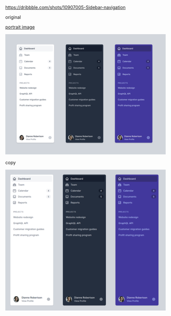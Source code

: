 https://dribbble.com/shots/10907005-Sidebar-navigation

original

[portrait image](https://images.unsplash.com/photo-1550525811-e5869dd03032?ixlib=rb-1.2.1&auto=format&fit=facearea&facepad=2&w=256&h=256&q=80)

![](./ffd383ad0da399d48c2b048f1d0d19ef.png)

copy

![](./Screenshot_from_2020-09-18_05-46-07.png)
